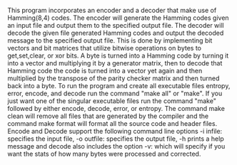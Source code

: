 This program incorporates an encoder and a decoder that make use of Hamming(8,4) codes. The encoder will generate the Hamming codes given an input file and output them to the specified output file.
The decoder will decode the given file generated Hamming codes and output the decoded message to the specified output file. This is done by implementing bit vectors and bit matrices that utilize bitwise operations on bytes to get,set,clear, or xor bits. A byte is turned into a Hamming code by turning it into a vector and multiplying it by a generator matrix, then to decode that Hamming code the code is turned into a vector yet again and then multiplied by the transpose of the parity checker matrix and then turned back into a byte. To run the program and create all executable files entropy, error, encode, and decode run the command "make all" or "make". If you just want one of the singular executable files run the command "make" followed by either encode, decode, error, or entropy. The command make clean will remove all files that are generated by the compiler and the command make format will format all the source code and header files. Encode and Decode support the following command line options -i infile: specifies the input file, -o outfile: specifies the output file, -h prints a help message and decode also includes the option -v: which will specify if you want the stats of how many bytes were processed and corrected.
